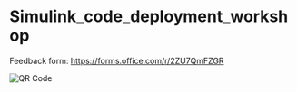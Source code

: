 # Simulink_code_deployment_workshop

Feedback form: https://forms.office.com/r/2ZU7QmFZGR 

![QR Code](https://user-images.githubusercontent.com/.../qrcode.png)
